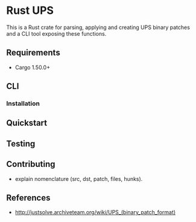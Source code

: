 # Rust UPS

This is a Rust crate for parsing, applying and creating UPS binary patches and a CLI tool exposing
these functions.

## Requirements

- Cargo 1.50.0+

## CLI

### Installation

## Quickstart

## Testing

## Contributing

* explain nomenclature (src, dst, patch, files, hunks).

## References

* http://justsolve.archiveteam.org/wiki/UPS_(binary_patch_format)
